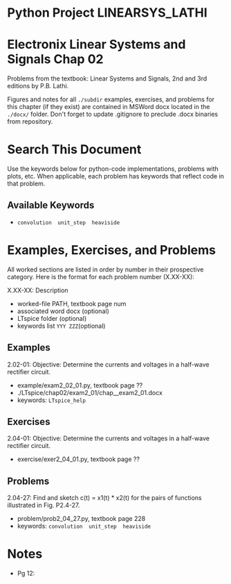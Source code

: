 # Python Project LINEARSYS_LATHI
# Electronix Linear Systems and Signals Chap 02
Problems from the textbook: Linear Systems and Signals, 2nd and 3rd editions by P.B. Lathi.

Figures and notes for all `./subdir` examples, exercises, and problems for this
chapter (if they exist) are contained in MSWord docx located in the `./docx/` folder.
Don't forget to update .gitignore to preclude .docx binaries from repository.

# Search This Document
Use the keywords below for python-code implementations, problems with plots, etc.
When applicable, each problem has keywords that reflect code in that problem.

## Available Keywords
* `convolution  unit_step  heaviside`


# Examples, Exercises, and Problems
All worked sections are listed in order by number in their prospective category.
Here is the format for each problem number (X.XX-XX):

X.XX-XX: Description
* worked-file PATH, textbook page num
* associated word docx (optional)
* LTspice folder (optional)
* keywords list `YYY ZZZ`(optional)


## Examples
2.02-01: Objective: Determine the currents and voltages in a half-wave rectifier circuit.
* example/exam2_02_01.py, textbook page ??
* ./LTspice/chap02/exam2_01/chap__exam2_01.docx
* keywords: `LTspice_help`


## Exercises
2.04-01: Objective: Determine the currents and voltages in a half-wave rectifier circuit.
* exercise/exer2_04_01.py, textbook page ??


## Problems
2.04-27: Find and sketch c(t) = x1(t) * x2(t) for the pairs of functions
illustrated in Fig. P2.4-27.
* problem/prob2_04_27.py, textbook page 228
* keywords: `convolution  unit_step  heaviside`


# Notes
* Pg 12: 
